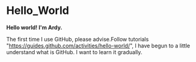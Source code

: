 Hello_World
===========

**Hello world! I'm Ardy.**

The first time I use GitHub, please advise.Follow tutorials "https://guides.github.com/activities/hello-world/", I have begun to a little understand what is GitHub. I want to learn it gradually.
